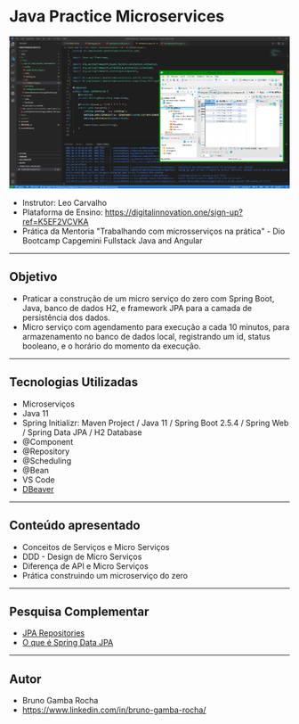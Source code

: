 # Java Practice Microservices

<img src="screenshot.png"/>

- Instrutor: Leo Carvalho
- Plataforma de Ensino: https://digitalinnovation.one/sign-up?ref=K5EF2VCVKA
- Prática da Mentoria "Trabalhando com microsserviços na prática" - Dio Bootcamp Capgemini Fullstack Java and Angular


<hr>

##  Objetivo

- Praticar a construção de um micro serviço do zero com Spring Boot, Java, banco de dados H2, e framework JPA para a camada de persistência dos dados.
- Micro serviço com agendamento para execução a cada 10 minutos, para armazenamento no banco de dados local, registrando um id, status booleano, e o horário do momento da execução.


<hr>

## Tecnologias Utilizadas

- Microserviços
- Java 11
- Spring Initializr: Maven Project / Java 11 / Spring Boot 2.5.4 / Spring Web / Spring Data JPA / H2 Database
- @Component
- @Repository
- @Scheduling
- @Bean
- VS Code
- [DBeaver](https://dbeaver.io)


<hr>

## Conteúdo apresentado

- Conceitos de Serviços e Micro Serviços
- DDD - Design de Micro Serviços
- Diferença de API e Micro Serviços
- Prática construindo um microserviço do zero


<hr>

## Pesquisa Complementar

- [JPA Repositories](https://docs.spring.io/spring-data/jpa/docs/current/reference/html/#jpa.repositories)
- [O que é Spring Data JPA](https://blog.algaworks.com/spring-data-jpa/)


<hr>

## Autor

- Bruno Gamba Rocha
- https://www.linkedin.com/in/bruno-gamba-rocha/
